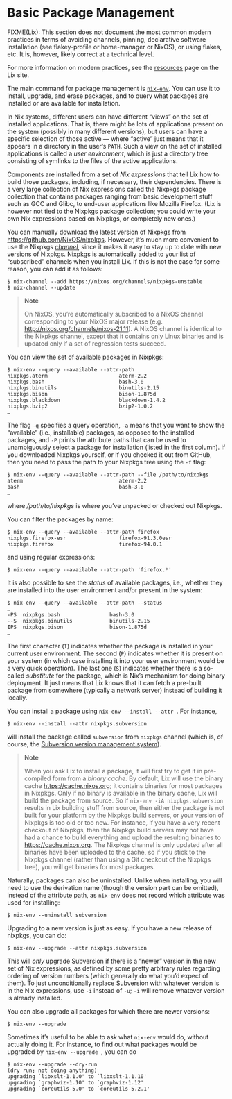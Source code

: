 # Basic Package Management

<div class="warning">

FIXME(Lix): This section does not document the most common modern practices in terms of avoiding channels, pinning, declarative software installation (see flakey-profile or home-manager or NixOS), or using flakes, etc.
It is, however, likely correct at a technical level.

For more information on modern practices, see the [resources](https://lix.systems/resources) page on the Lix site.

</div>

The main command for package management is
[`nix-env`](../command-ref/nix-env.md).  You can use it to install,
upgrade, and erase packages, and to query what packages are installed
or are available for installation.

In Nix systems, different users can have different “views” on the set of
installed applications. That is, there might be lots of applications
present on the system (possibly in many different versions), but users
can have a specific selection of those active — where “active” just
means that it appears in a directory in the user’s `PATH`. Such a view
on the set of installed applications is called a *user environment*,
which is just a directory tree consisting of symlinks to the files of
the active applications.

Components are installed from a set of *Nix expressions* that tell Lix
how to build those packages, including, if necessary, their
dependencies. There is a very large collection of Nix expressions called the
Nixpkgs package collection that contains packages ranging from basic
development stuff such as GCC and Glibc, to end-user applications like
Mozilla Firefox. (Lix is however not tied to the Nixpkgs package
collection; you could write your own Nix expressions based on Nixpkgs,
or completely new ones.)

You can manually download the latest version of Nixpkgs from
<https://github.com/NixOS/nixpkgs>. However, it’s much more
convenient to use the Nixpkgs [*channel*](../command-ref/nix-channel.md), since it makes
it easy to stay up to date with new versions of Nixpkgs. Nixpkgs is
automatically added to your list of “subscribed” channels when you
install Lix. If this is not the case for some reason, you can add it
as follows:

```console
$ nix-channel --add https://nixos.org/channels/nixpkgs-unstable
$ nix-channel --update
```

> **Note**
>
> On NixOS, you’re automatically subscribed to a NixOS channel
> corresponding to your NixOS major release (e.g.
> <http://nixos.org/channels/nixos-21.11>). A NixOS channel is identical
> to the Nixpkgs channel, except that it contains only Linux binaries
> and is updated only if a set of regression tests succeed.

You can view the set of available packages in Nixpkgs:

```console
$ nix-env --query --available --attr-path
nixpkgs.aterm                       aterm-2.2
nixpkgs.bash                        bash-3.0
nixpkgs.binutils                    binutils-2.15
nixpkgs.bison                       bison-1.875d
nixpkgs.blackdown                   blackdown-1.4.2
nixpkgs.bzip2                       bzip2-1.0.2
…
```

The flag `-q` specifies a query operation, `-a` means that you want
to show the “available” (i.e., installable) packages, as opposed to the
installed packages, and `-P` prints the attribute paths that can be used
to unambiguously select a package for installation (listed in the first column).
If you downloaded Nixpkgs yourself, or if you checked it out from GitHub,
then you need to pass the path to your Nixpkgs tree using the `-f` flag:

```console
$ nix-env --query --available --attr-path --file /path/to/nixpkgs
aterm                               aterm-2.2
bash                                bash-3.0
…
```

where */path/to/nixpkgs* is where you’ve unpacked or checked out
Nixpkgs.

You can filter the packages by name:

```console
$ nix-env --query --available --attr-path firefox
nixpkgs.firefox-esr                 firefox-91.3.0esr
nixpkgs.firefox                     firefox-94.0.1
```

and using regular expressions:

```console
$ nix-env --query --available --attr-path 'firefox.*'
```

It is also possible to see the *status* of available packages, i.e.,
whether they are installed into the user environment and/or present in
the system:

```console
$ nix-env --query --available --attr-path --status
…
-PS  nixpkgs.bash                bash-3.0
--S  nixpkgs.binutils            binutils-2.15
IPS  nixpkgs.bison               bison-1.875d
…
```

The first character (`I`) indicates whether the package is installed in
your current user environment. The second (`P`) indicates whether it is
present on your system (in which case installing it into your user
environment would be a very quick operation). The last one (`S`)
indicates whether there is a so-called *substitute* for the package,
which is Nix’s mechanism for doing binary deployment. It just means that
Lix knows that it can fetch a pre-built package from somewhere
(typically a network server) instead of building it locally.

You can install a package using `nix-env --install --attr `. For instance,

```console
$ nix-env --install --attr nixpkgs.subversion
```

will install the package called `subversion` from `nixpkgs` channel (which is, of course, the
[Subversion version management system](https://subversion.apache.org/)).

> **Note**
>
> When you ask Lix to install a package, it will first try to get it in
> pre-compiled form from a *binary cache*. By default, Lix will use the
> binary cache <https://cache.nixos.org>; it contains binaries for most
> packages in Nixpkgs. Only if no binary is available in the binary
> cache, Lix will build the package from source. So if `nix-env
> -iA nixpkgs.subversion` results in Lix building stuff from source, then either
> the package is not built for your platform by the Nixpkgs build
> servers, or your version of Nixpkgs is too old or too new. For
> instance, if you have a very recent checkout of Nixpkgs, then the
> Nixpkgs build servers may not have had a chance to build everything
> and upload the resulting binaries to <https://cache.nixos.org>. The
> Nixpkgs channel is only updated after all binaries have been uploaded
> to the cache, so if you stick to the Nixpkgs channel (rather than
> using a Git checkout of the Nixpkgs tree), you will get binaries for
> most packages.

Naturally, packages can also be uninstalled. Unlike when installing, you will
need to use the derivation name (though the version part can be omitted),
instead of the attribute path, as `nix-env` does not record which attribute
was used for installing:

```console
$ nix-env --uninstall subversion
```

Upgrading to a new version is just as easy. If you have a new release of
nixpkgs, you can do:

```console
$ nix-env --upgrade --attr nixpkgs.subversion
```

This will *only* upgrade Subversion if there is a “newer” version in the
new set of Nix expressions, as defined by some pretty arbitrary rules
regarding ordering of version numbers (which generally do what you’d
expect of them). To just unconditionally replace Subversion with
whatever version is in the Nix expressions, use `-i` instead of `-u`;
`-i` will remove whatever version is already installed.

You can also upgrade all packages for which there are newer versions:

```console
$ nix-env --upgrade
```

Sometimes it’s useful to be able to ask what `nix-env` would do, without
actually doing it. For instance, to find out what packages would be
upgraded by `nix-env --upgrade `, you can do

```console
$ nix-env --upgrade --dry-run
(dry run; not doing anything)
upgrading `libxslt-1.1.0' to `libxslt-1.1.10'
upgrading `graphviz-1.10' to `graphviz-1.12'
upgrading `coreutils-5.0' to `coreutils-5.2.1'
```
